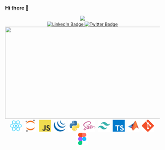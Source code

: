 ### Hi there 👋

<div id="header" align="center">
  <img src="https://media.giphy.com/media/M9gbBd9nbDrOTu1Mqx/giphy.gif" width="100"/>
  <div id="badges">
  <a href="https://www.linkedin.com/in/diabene-yaw-addo-902aa621b/">
    <img src="https://img.shields.io/badge/LinkedIn-blue?style=for-the-badge&logo=linkedin&logoColor=white" alt="LinkedIn Badge"/>
  </a>

  <a href="https://twitter.com/diabeneyy">
    <img src="https://img.shields.io/badge/Twitter-blue?style=for-the-badge&logo=twitter&logoColor=white" alt="Twitter Badge"/>
  </a>
</div>
</div>
<div align="center">
  <img src="https://media.giphy.com/media/dWesBcTLavkZuG35MI/giphy.gif" width="600" height="300"/>
</div>
<div align="center">
  <img src="https://github.com/devicons/devicon/blob/master/icons/react/react-original.svg" width="40" height="40"/>&nbsp;
  <img src="https://github.com/devicons/devicon/blob/master/icons/jupyter/jupyter-original.svg"width="40" height="40"/>&nbsp;
  <img src="https://github.com/devicons/devicon/blob/master/icons/javascript/javascript-original.svg"width="40" height="40"/>&nbsp;
  <img src="https://github.com/devicons/devicon/blob/master/icons/jquery/jquery-original.svg"width="40" height="40"/>&nbsp;
  <img src="https://github.com/devicons/devicon/blob/master/icons/python/python-original.svg"width="40" height="40"/>&nbsp;
  <img src="https://github.com/devicons/devicon/blob/master/icons/sass/sass-original.svg"width="40" height="40"/>&nbsp;
  <img src="https://github.com/devicons/devicon/blob/master/icons/tailwindcss/tailwindcss-plain.svg"width="40" height="40"/>&nbsp;
  <img src="https://github.com/devicons/devicon/blob/master/icons/typescript/typescript-original.svg"width="40" height="40"/>&nbsp;
  <img src="https://github.com/devicons/devicon/blob/master/icons/matlab/matlab-original.svg"width="40" height="40"/>&nbsp;
  <img src="https://github.com/devicons/devicon/blob/master/icons/git/git-original.svg"width="40" height="40"/>&nbsp;
  <img src="https://github.com/devicons/devicon/blob/master/icons/figma/figma-original.svg"width="40" height="40"/>&nbsp;
</div>

<!-- [![Top Langs](https://github-readme-stats.vercel.app/api/top-langs/?username=diabeney)](https://github.com/anuraghazra/github-readme-stats) -->

<!--
**diabeney/diabeney** is a ✨ _special_ ✨ repository because its `README.md` (this file) appears on your GitHub profile.

Here are some ideas to get you started:

- 🔭 I’m currently working on ...
- 🌱 I’m currently learning ...
- 👯 I’m looking to collaborate on ...
- 🤔 I’m looking for help with ...
- 💬 Ask me about ...
- 📫 How to reach me: ...
- 😄 Pronouns: ...
- ⚡ Fun fact: ...
-->
